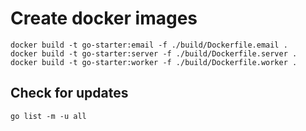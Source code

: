 # Create docker images

```
docker build -t go-starter:email -f ./build/Dockerfile.email .
docker build -t go-starter:server -f ./build/Dockerfile.server .
docker build -t go-starter:worker -f ./build/Dockerfile.worker .
```

## Check for updates

```
go list -m -u all
```
